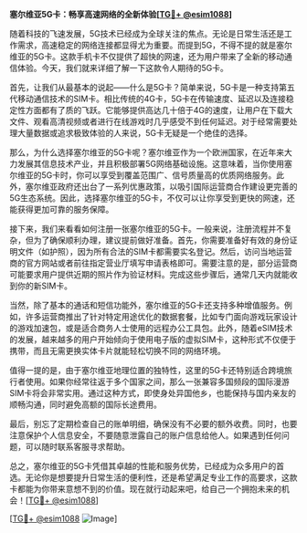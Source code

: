 **塞尔维亚5G卡：畅享高速网络的全新体验[[TG💪+ @esim1088](https://t.me/s/esim1088)]**

随着科技的飞速发展，5G技术已经成为全球关注的焦点。无论是日常生活还是工作需求，高速稳定的网络连接都显得尤为重要。而提到5G，不得不提的就是塞尔维亚的5G卡。这款手机卡不仅提供了超快的网速，还为用户带来了全新的移动通信体验。今天，我们就来详细了解一下这款令人期待的5G卡。

首先，让我们从最基本的说起——什么是5G卡？简单来说，5G卡是一种支持第五代移动通信技术的SIM卡。相比传统的4G卡，5G卡在传输速度、延迟以及连接稳定性方面都有了质的飞跃。它能够提供高达几十倍于4G的速度，让用户在下载大文件、观看高清视频或者进行在线游戏时几乎感受不到任何延迟。对于经常需要处理大量数据或追求极致体验的人来说，5G卡无疑是一个绝佳的选择。

那么，为什么选择塞尔维亚的5G卡呢？塞尔维亚作为一个欧洲国家，在近年来大力发展其信息技术产业，并且积极部署5G网络基础设施。这意味着，当你使用塞尔维亚的5G卡时，你可以享受到覆盖范围广、信号质量高的优质网络服务。此外，塞尔维亚政府还出台了一系列优惠政策，以吸引国际运营商合作建设更完善的5G生态系统。因此，选择塞尔维亚的5G卡，不仅可以让你享受到更快的网速，还能获得更加可靠的服务保障。

接下来，我们来看看如何注册一张塞尔维亚的5G卡。一般来说，注册流程并不复杂，但为了确保顺利办理，建议提前做好准备。首先，你需要准备好有效的身份证明文件（如护照），因为所有合法的SIM卡都需要实名登记。然后，访问当地运营商的官方网站或者前往指定营业厅填写申请表格即可。需要注意的是，部分运营商可能要求用户提供近期的照片作为验证材料。完成这些步骤后，通常几天内就能收到你的新SIM卡。

当然，除了基本的通话和短信功能外，塞尔维亚的5G卡还支持多种增值服务。例如，许多运营商推出了针对特定用途优化的数据套餐，比如专门面向游戏玩家设计的游戏加速包，或是适合商务人士使用的远程办公工具包。此外，随着eSIM技术的发展，越来越多的用户开始倾向于使用电子版的虚拟SIM卡，这种形式不仅便于携带，而且无需更换实体卡片就能轻松切换不同的网络环境。

值得一提的是，由于塞尔维亚地理位置的独特性，这里的5G卡还特别适合跨境旅行者使用。如果你经常往返于多个国家之间，那么一张兼容多国频段的国际漫游SIM卡将会非常实用。通过这种方式，即使身处异国他乡，也能保持与国内亲友的顺畅沟通，同时避免高额的国际长途费用。

最后，别忘了定期检查自己的账单明细，确保没有不必要的额外收费。同时，也要注意保护个人信息安全，不要随意泄露自己的账户信息给他人。如果遇到任何问题，可以随时联系客服寻求帮助。

总之，塞尔维亚的5G卡凭借其卓越的性能和服务优势，已经成为众多用户的首选。无论你是想要提升日常生活的便利性，还是希望满足专业工作的高要求，这款卡都能为你带来意想不到的价值。现在就行动起来吧，给自己一个拥抱未来的机会！[[TG💪+ @esim1088](https://t.me/s/esim1088)]

[[TG💪+ @esim1088](https://t.me/s/esim1088) ![Image](https://i.postimg.cc/4NQfJmqS/Snipaste-2025-05-13-00-14-12.png)]